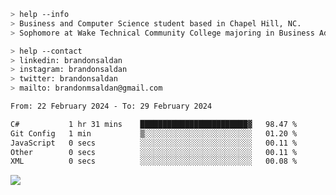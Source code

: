 ````bash
> help --info
> Business and Computer Science student based in Chapel Hill, NC.
> Sophomore at Wake Technical Community College majoring in Business Administration.
````

````bash
> help --contact
> linkedin: brandonsaldan
> instagram: brandonsaldan
> twitter: brandonsaldan
> mailto: brandonmsaldan@gmail.com
````

<!--START_SECTION:waka-->

```txt
From: 22 February 2024 - To: 29 February 2024

C#           1 hr 31 mins    ████████████████████████▓   98.47 %
Git Config   1 min           ▒░░░░░░░░░░░░░░░░░░░░░░░░   01.20 %
JavaScript   0 secs          ░░░░░░░░░░░░░░░░░░░░░░░░░   00.11 %
Other        0 secs          ░░░░░░░░░░░░░░░░░░░░░░░░░   00.11 %
XML          0 secs          ░░░░░░░░░░░░░░░░░░░░░░░░░   00.08 %
```

<!--END_SECTION:waka-->

![](https://komarev.com/ghpvc/?username=brandonsaldan&color=6A8AFF)
